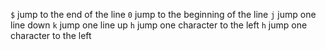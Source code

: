 `$` jump to the end of the line
`0` jump to the beginning of the line
`j` jump one line down
`k` jump one line up
`h` jump one character to the left
`h` jump one character to the left